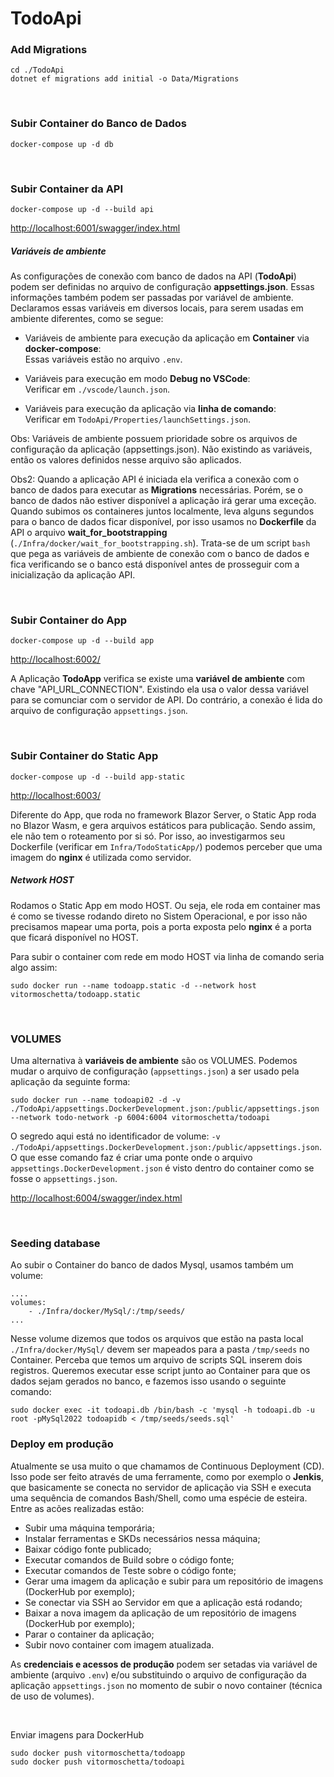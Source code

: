 # TodoApi

### Add Migrations
```
cd ./TodoApi
dotnet ef migrations add initial -o Data/Migrations
```

<br>


### Subir Container do Banco de Dados
```
docker-compose up -d db
```

<br>


### Subir Container da API
```
docker-compose up -d --build api
```

<http://localhost:6001/swagger/index.html>

##### Variáveis de ambiente

As configurações de conexão com banco de dados na API (**TodoApi**) podem ser definidas no arquivo de configuração **appsettings.json**. Essas informações também podem
ser passadas por variável de ambiente. Declaramos essas variáveis em diversos locais, para serem usadas em ambiente diferentes, como se segue:

- Variáveis de ambiente para execução da aplicação em **Container** via **docker-compose**:  
Essas variáveis estão no arquivo `.env`.

- Variáveis para execução em modo **Debug no VSCode**:  
Verificar em `./vscode/launch.json`.

- Variáveis para execução da aplicação via **linha de comando**:  
Verificar em `TodoApi/Properties/launchSettings.json`.


Obs: Variáveis de ambiente possuem prioridade sobre os arquivos de configuração da aplicação (appsettings.json). Não existindo as variáveis, então os valores definidos nesse arquivo são aplicados.

Obs2: Quando a aplicação API é iniciada ela verifica a conexão com o banco de dados para executar as **Migrations** necessárias. Porém, se o banco de dados não estiver disponível a aplicação irá gerar uma exceção. Quando subimos os containeres juntos localmente, leva alguns segundos para o banco de dados ficar disponível, por isso usamos
no **Dockerfile** da API o arquivo **wait_for_bootstrapping** (`./Infra/docker/wait_for_bootstrapping.sh`). Trata-se de um script `bash` que pega as variáveis de ambiente de
conexão com o banco de dados e fica verificando se o banco está disponível antes de prosseguir com a inicialização da aplicação API.


<br>


### Subir Container do App
```
docker-compose up -d --build app
```

<http://localhost:6002/>

A Aplicação **TodoApp** verifica se existe uma **variável de ambiente** com chave "API_URL_CONNECTION". Existindo ela usa o valor dessa variável para se comunciar com o servidor de API. Do contrário, a conexão é lida do arquivo de configuração `appsettings.json`.


<br>


### Subir Container do Static App
```
docker-compose up -d --build app-static
```

<http://localhost:6003/>

Diferente do App, que roda no framework Blazor Server, o Static App roda no Blazor Wasm, e gera arquivos estáticos para publicação. Sendo assim, ele não tem o roteamento
por si só. Por isso, ao investigarmos seu Dockerfile (verificar em `Infra/TodoStaticApp/`) podemos perceber que uma imagem do **nginx** é utilizada como servidor.

##### Network HOST

Rodamos o Static App em modo HOST. Ou seja, ele roda em container mas é como se tivesse rodando direto no Sistem Operacional, e por isso não precisamos mapear uma porta, 
pois a porta exposta pelo **nginx** é a porta que ficará disponível no HOST.

Para subir o container com rede em modo HOST via linha de comando seria algo assim:
```
sudo docker run --name todoapp.static -d --network host vitormoschetta/todoapp.static
```


<br>


### VOLUMES

Uma alternativa à **variáveis de ambiente** são os VOLUMES. Podemos mudar o arquivo de configuração (`appsettings.json`) a ser usado pela aplicação da seguinte forma:
```
sudo docker run --name todoapi02 -d -v ./TodoApi/appsettings.DockerDevelopment.json:/public/appsettings.json --network todo-network -p 6004:6004 vitormoschetta/todoapi
```
O segredo aqui está no identificador de volume: `-v ./TodoApi/appsettings.DockerDevelopment.json:/public/appsettings.json`.  
O que esse comando faz é criar uma ponte onde o arquivo `appsettings.DockerDevelopment.json` é visto dentro do container como se fosse o `appsettings.json`.

<http://localhost:6004/swagger/index.html>


<br>


### Seeding database 
Ao subir o Container do banco de dados Mysql, usamos também um volume:
```
....
volumes:      
    - ./Infra/docker/MySql/:/tmp/seeds/
...    
```

Nesse volume dizemos que todos os arquivos que estão na pasta local `./Infra/docker/MySql/` devem ser mapeados para a pasta `/tmp/seeds` no Container. 
Perceba que temos um arquivo de scripts SQL inserem dois registros. Queremos executar esse script junto ao Container para que os dados sejam gerados no banco, e fazemos isso usando o seguinte comando:
```
sudo docker exec -it todoapi.db /bin/bash -c 'mysql -h todoapi.db -u root -pMySql2022 todoapidb < /tmp/seeds/seeds.sql'
```


### Deploy em produção

Atualmente se usa muito o que chamamos de Continuous Deployment (CD). Isso pode ser feito através de uma ferramente, como por exemplo o **Jenkis**, que basicamente se conecta no servidor de aplicação via SSH e executa uma sequência de comandos Bash/Shell, como uma espécie de esteira. Entre as acões realizadas estão:
- Subir uma máquina temporária;
- Instalar ferramentas e SKDs necessários nessa máquina;
- Baixar código fonte publicado;
- Executar comandos de Build sobre o código fonte;
- Executar comandos de Teste sobre o código fonte;
- Gerar uma imagem da aplicação e subir para um repositório de imagens (DockerHub por exemplo);
- Se conectar via SSH ao Servidor em que a aplicação está rodando;
- Baixar a nova imagem da aplicação de um repositório de imagens (DockerHub por exemplo);
- Parar o container da aplicação;
- Subir novo container com imagem atualizada.

As **credenciais e acessos de produção** podem ser setadas via variável de ambiente (arquivo `.env`) e/ou substituindo o arquivo de configuração da aplicação `appsettings.json` no momento de subir o novo container (técnica de uso de volumes).


<br>

Enviar imagens para DockerHub

```
sudo docker push vitormoschetta/todoapp
sudo docker push vitormoschetta/todoapi
```